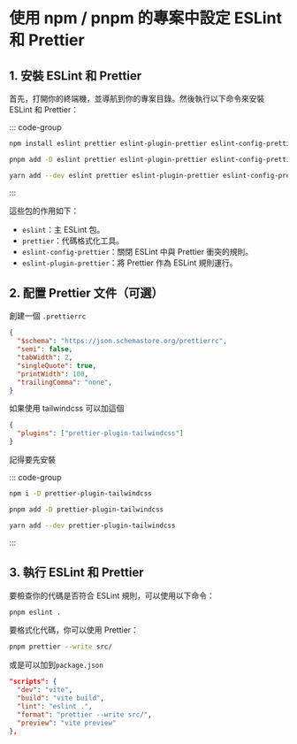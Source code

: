 # 使用 npm / pnpm 的專案中設定 ESLint 和 Prettier

## 1. 安裝 ESLint 和 Prettier

首先，打開你的終端機，並導航到你的專案目錄。然後執行以下命令來安裝 ESLint 和 Prettier：

::: code-group
```bash [npm]
npm install eslint prettier eslint-plugin-prettier eslint-config-prettier --save-dev
```
```bash [pnpm]
pnpm add -D eslint prettier eslint-plugin-prettier eslint-config-prettier
```
```bash [yarn]
yarn add --dev eslint prettier eslint-plugin-prettier eslint-config-prettier
```
:::

這些包的作用如下：

- `eslint`：主 ESLint 包。
- `prettier`：代碼格式化工具。
- `eslint-config-prettier`：關閉 ESLint 中與 Prettier 衝突的規則。
- `eslint-plugin-prettier`：將 Prettier 作為 ESLint 規則運行。

## 2. 配置 Prettier 文件（可選）

創建一個 `.prettierrc` 

```json
{
  "$schema": "https://json.schemastore.org/prettierrc",
  "semi": false,
  "tabWidth": 2,
  "singleQuote": true,
  "printWidth": 100,
  "trailingComma": "none",
}
```

如果使用 tailwindcss 可以加這個
```json
{
  "plugins": ["prettier-plugin-tailwindcss"]
}
```

記得要先安裝

::: code-group
```bash [npm]
npm i -D prettier-plugin-tailwindcss
```
```bash [pnpm]
pnpm add -D prettier-plugin-tailwindcss
```
```bash [yarn]
yarn add --dev prettier-plugin-tailwindcss
```
:::

## 3. 執行 ESLint 和 Prettier

要檢查你的代碼是否符合 ESLint 規則，可以使用以下命令：

```bash
pnpm eslint .
```

要格式化代碼，你可以使用 Prettier：

```bash
pnpm prettier --write src/
```

或是可以加到`package.json`

```json
"scripts": {
  "dev": "vite",
  "build": "vite build",
  "lint": "eslint .",
  "format": "prettier --write src/",
  "preview": "vite preview"
},
```

